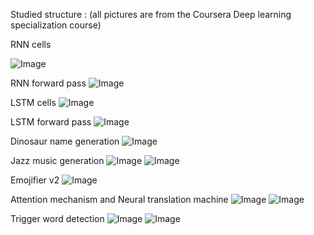 Studied structure :
(all pictures are from the Coursera Deep learning specialization course)

RNN cells 

![Image](https://github.com/kevinzous/Data_Science_Learning/blob/master/MOOCS2_Deep_Learning_Deeplearningai/5-Sequence_Models/Week%201/Building%20a%20Recurrent%20Neural%20Network%20-%20Step%20by%20Step/images/rnn_step_forward_figure2_v3a.png)

RNN forward pass
![Image](https://github.com/kevinzous/Data_Science_Learning/blob/master/MOOCS2_Deep_Learning_Deeplearningai/5-Sequence%20Models/Week%201/Building%20a%20Recurrent%20Neural%20Network%20-%20Step%20by%20Step/images/RNN.png)

LSTM cells
![Image](https://github.com/kevinzous/Data_Science_Learning/blob/master/MOOCS2_Deep_Learning_Deeplearningai/5-Sequence%20Models/Week%201/Building%20a%20Recurrent%20Neural%20Network%20-%20Step%20by%20Step/images/LSTM.png)

LSTM forward pass 
![Image](https://github.com/kevinzous/Data_Science_Learning/blob/master/MOOCS2_Deep_Learning_Deeplearningai/5-Sequence%20Models/Week%201/Building%20a%20Recurrent%20Neural%20Network%20-%20Step%20by%20Step/images/LSTM_rnn.png)

Dinosaur name generation
![Image](https://github.com/kevinzous/Data_Science_Learning/blob/master/MOOCS2_Deep_Learning_Deeplearningai/5-Sequence%20Models/Week%201/Dinosaur%20Island%20--%20Character-level%20language%20model/images/rnn.png)

Jazz music generation
![Image](https://github.com/kevinzous/Data_Science_Learning/blob/master/MOOCS2_Deep_Learning_Deeplearningai/5-Sequence%20Models/Week%201/Jazz%20improvisation%20with%20LSTM/images/model.png)
![Image](https://github.com/kevinzous/Data_Science_Learning/blob/master/MOOCS2_Deep_Learning_Deeplearningai/5-Sequence%20Models/Week%201/Jazz%20improvisation%20with%20LSTM/images/music_gen.png)

Emojifier v2 
![Image](https://github.com/kevinzous/Data_Science_Learning/blob/master/MOOCS2_Deep_Learning_Deeplearningai/5-Sequence%20Models/Week%202/Emojify/images/emojifier-v2.png)

Attention mechanism and Neural translation machine 
![Image](https://github.com/kevinzous/Data_Science_Learning/blob/master/MOOCS2_Deep_Learning_Deeplearningai/5-Sequence%20Models/Week%203/Machine%20Translation/images/attn_mechanism.png)
![Image](https://github.com/kevinzous/Data_Science_Learning/blob/master/MOOCS2_Deep_Learning_Deeplearningai/5-Sequence%20Models/Week%203/Machine%20Translation/images/attn_model.png)

Trigger word detection
![Image](https://github.com/kevinzous/Data_Science_Learning/blob/master/MOOCS2_Deep_Learning_Deeplearningai/5-Sequence%20Models/Week%203/Trigger%20word%20detection/images/label_diagram.png)
![Image](https://github.com/kevinzous/Data_Science_Learning/blob/master/MOOCS2_Deep_Learning_Deeplearningai/5-Sequence%20Models/Week%203/Trigger%20word%20detection/images/model.png)
